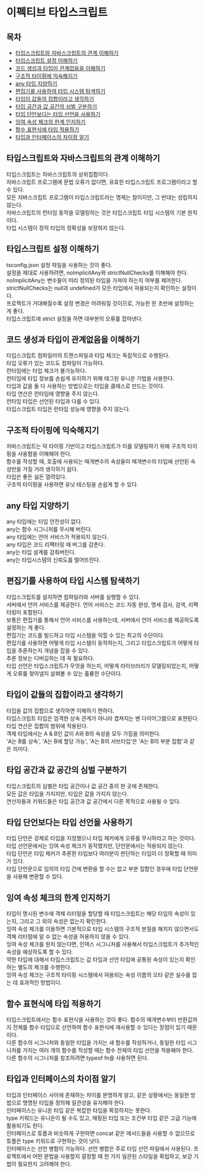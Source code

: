 # 이펙티브 타입스크립트

## 목차

- [타입스크립트와 자바스크립트의 관계 이해하기](#타입스크립트와-자바스크립트의-관계-이해하기)
- [타입스크립트 설정 이해하기](#타입스크립트-설정-이해하기)
- [코드 생성과 타입이 관계없음을 이해하기](#코드-생성과-타입이-관계없음을-이해하기)
- [구조적 타이핑에 익숙해지기](#구조적-타이핑에-익숙해지기)
- [any 타입 지양하기](#any-타입-지양하기)
- [편집기를 사용하여 타입 시스템 탐색하기](#편집기를-사용하여-타입-시스템-탐색하기)
- [타입이 값들의 집합이라고 생각하기](#타입이-값들의-집합이라고-생각하기)
- [타입 공간과 값 공간의 심벌 구분하기](#타입-공간과-값-공간의-심벌-구분하기)
- [타입 단언보다는 타입 선언을 사용하기](#타입-단언보다는-타입-선언을-사용하기)
- [잉여 속성 체크의 한계 인지하기](#잉여-속성-체크의-한계-인지하기)
- [함수 표현식에 타입 적용하기](#함수-표현식에-타입-적용하기)
- [타입과 인터페이스의 차이점 알기](#타입과-인터페이스의-차이점-알기)

## 타입스크립트와 자바스크립트의 관계 이해하기

타입스크립트는 자바스크립트의 상위집합이다.  
자바스크립트 프로그램에 문법 오류가 없다면, 유효한 타입스크립트 프로그램이라고 할 수 있다.  
모든 자바스크립트 프로그램이 타입스크립트라는 명제는 참이지만, 그 반대는 성립하지 않는다.  
자바스크립트의 런타임 동작을 모델링하는 것은 타입스크립트 타입 시스템의 기본 원칙이다.  
타입 시스템이 정적 타입의 정확성을 보장하지 않는다.

## 타입스크립트 설정 이해하기

tsconfig.json 설정 파일을 사용하는 것이 좋다.  
설정을 제대로 사용하려면, noImplicitAny와 strictNullChecks를 이해해야 한다.  
noImplicitAny는 변수들이 미리 정의된 타입을 가져야 하는지 여부를 제어한다.  
strictNullChecks는 null과 undefined가 모든 타입에서 혀용되는지 확인하는 설정이다.  
프로젝트가 거대해질수록 설정 변경은 어려워질 것이므로, 가능한 한 초반에 설정하는 게 좋다.  
타입스크립트에 strict 설정을 하면 대부분의 오류를 잡아낸다.

## 코드 생성과 타입이 관계없음을 이해하기

타입스크립트 컴파일러의 트랜스파일과 타입 체크는 독립적으로 수행된다.  
타입 오류가 있는 코드도 컴파일이 가능하다.  
런타임에는 타입 체크가 불가능하다.  
런타임에 타입 정보를 손쉽게 유지하기 위해 태그된 유니온 기법을 사용한다.  
타입과 값을 둘 다 사용하는 방법으로는 타입을 클래스로 만드는 것이다.  
타입 연산은 런타임에 영향을 주지 않는다.  
런타임 타입은 선언된 타입과 다를 수 있다.  
타입스크립트 타입은 런타임 성능에 영향을 주지 않는다.

## 구조적 타이핑에 익숙해지기

자바스크립트는 덕 타이핑 기반이고 타입스크립트가 이를 모델링하기 위해 구조적 타이핑을 사용함을 이해해야 한다.  
함수를 작성할 때, 호출에 사용되는 매개변수의 속성들이 매개변수의 타입에 선언된 속성만을 가질 거라 생각하기 쉽다.  
타입은 좋든 싫든 열려있다.  
구조적 타이핑을 사용하면 유닛 테스팅을 손쉽게 할 수 있다.

## any 타입 지양하기

any 타입에는 타입 안전성이 없다.  
any는 함수 시그니처를 무시해 버린다.  
any 타입에는 언어 서비스가 적용되지 않는다.  
any 타입은 코드 리팩터링 때 버그를 감춘다.  
any는 타입 설계를 감춰버린다.  
any는 타입시스템의 신뢰도를 떨어뜨린다.

## 편집기를 사용하여 타입 시스템 탐색하기

타입스크립트를 설치하면 컴파일러와 서버를 실행할 수 있다.  
서버에서 언어 서비스를 제공한다. 언어 서비스는 코드 자동 완성, 명세 검사, 검색, 리팩터링이 포함된다.  
보통은 편집기를 통해서 언어 서비스를 사용하는데, 서버에서 언어 서비스를 제공하도록 설정하는 게 좋다.  
편집기는 코드를 빌드하고 타입 시스템을 익힐 수 있는 최고의 수단이다.  
편집기를 사용하면 어떻게 타입 시스템이 동작하는지, 그리고 타입스크립트가 어떻게 타입을 추론하는지 개념을 잡을 수 있다.  
추론 정보는 디버깅하는 데 꼭 필요하다.  
타입 선언은 타입스크립트가 무엇을 하는지, 어떻게 라이브러리가 모델링되었는지, 어떻게 오류를 찾아낼지 살펴볼 수 있는 훌륭한 수단이다.

## 타입이 값들의 집합이라고 생각하기

타입을 값의 집합으로 생각하면 이해하기 편하다.  
타입스크립트 타입은 엄격한 상속 관계가 아니라 겹쳐지는 벤 다이어그램으로 표현된다.  
타입 연산은 집합의 범위에 적용된다.  
객체 타입에서는 A & B인 값이 A와 B의 속성을 모두 가짐을 의미한다.  
'A는 B를 상속', 'A는 B에 할당 가능', 'A는 B의 서브타입'은 'A는 B의 부분 집합'과 같은 의미다.

## 타입 공간과 값 공간의 심벌 구분하기

타입스크립트의 심벌은 타입 공간이나 값 공간 중의 한 곳에 존재한다.  
모든 값은 타입을 가지지만, 타입은 값을 가지지 않는다.  
연산자들과 키워드들은 타입 공간과 값 공간에서 다른 목적으로 사용될 수 있다.

## 타입 단언보다는 타입 선언을 사용하기

타입 단언은 강제로 타입을 지정했으니 타입 체커에게 오류를 무시하라고 하는 것이다.  
타입 선언문에서는 잉여 속성 체크가 동작했지만, 단언문에서는 적용되지 않는다.  
타입 단언은 타입 체커가 추론한 타입보다 여러분이 판단하는 타입이 더 정확할 때 의미가 있다.  
타입 단언문으로 임의의 타입 간에 변환을 할 수는 없고 부분 집합인 경우에 타입 단언문을 사용해 변환할 수 있다.

## 잉여 속성 체크의 한계 인지하기

타입이 명시된 변수에 객체 리터럴을 할당할 때 타입스크립트는 해당 타입의 속성이 있는지, 그리고 그 외의 속성은 없는지 확인한다.  
잉여 속성 체크를 이용하면 기본적으로 타입 시스템의 구조적 본질을 해치지 않으면서도 객체 리터럴에 알 수 없는 속성을 허용하지 않을 수 있다.  
잉여 속성 체크를 원치 않는다면, 인덱스 시그니처를 사용해서 타입스크립트가 추가적인 속성을 예상하도록 할 수 있다.  
약한 타입에 대해서 타입스크립트는 값 타입과 선언 타입에 공통된 속성이 있는지 확인하는 별도의 체크를 수행한다.  
잉여 속성 체크는 구조적 타이핑 시스템에서 혀용되는 속성 이름의 오타 같은 실수를 잡는 데 효과적인 방법이다.

## 함수 표현식에 타입 적용하기

타입스크립트에서는 함수 표현식을 사용하는 것이 좋다. 함수의 매개변수부터 반환값까지 전체를 함수 타입으로 선언하여 함수 표현식에 재사용할 수 있다는 장점이 있기 때문이다.  
다른 함수의 시그니처와 동일한 타입을 가지는 새 함수를 작성하거나, 동일한 타입 시그니처를 가지는 여러 개의 함수를 작성할 때는 함수 전체의 타입 선언을 적용해야 한다.  
다른 함수의 시그니처를 참조하려면 typeof fn을 사용하면 된다.

## 타입과 인터페이스의 차이점 알기

타입과 인터페이스 사이에 존재하는 차이를 분명하게 알고, 같은 상황에서는 동일한 방법으로 명명된 타입을 정의해 일관성을 유지해야 한다.  
인터페이스는 유니온 타입 같은 복잡한 타입을 확장하지는 못한다.  
type 키워드는 유니온이 될 수도 있고, 매핑된 타입 또는 조건부 타입 같은 고급 기능에 활용되기도 한다.  
인터페이스로 튜플과 비슷하게 구현하면 concat 같은 메서드들을 사용할 수 없으므로 튜플은 type 키워드로 구현하는 것이 낫다.  
인터페이스는 선언 병합이 가능하다. 선언 병합은 주로 타입 선언 파일에서 사용된다.
프로젝트에서 어떤 문법을 사용할지 결정할 때 한 가지 일관된 스타일을 확립하고, 보강 기법이 필요한지 고려해야 한다.
